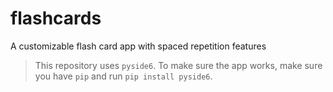 # flashcards
A customizable flash card app with spaced repetition features

> This repository uses `pyside6`.
> To make sure the app works, make sure you have `pip` and run `pip install pyside6`.